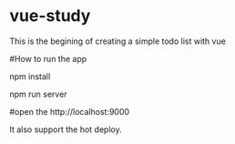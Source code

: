 # vue-study
This is the begining of creating a simple todo list with vue

#How to run the app

npm install

npm run server

#open the http://localhost:9000

It also support the hot deploy.
